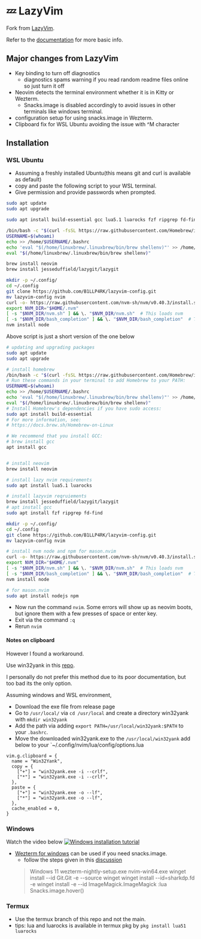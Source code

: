 # 💤 LazyVim

Fork from [LazyVim](https://github.com/LazyVim/LazyVim).

Refer to the [documentation](https://lazyvim.github.io/installation) for more basic info.

## Major changes from LazyVim

- Key binding to turn off diagnostics
  - diagnostics spams warning if you read random readme files online so just turn it off
- Neovim detects the terminal environment whether it is in Kitty or Wezterm.
  - Snacks.image is disabled accordingly to avoid issues in other terminals like windows terminal.
- configuration setup for using snacks.image in Wezterm.
- Clipboard fix for WSL Ubuntu avoiding the issue with ^M character

## Installation

### WSL Ubuntu

- Assuming a freshly installed Ubuntu(this means git and curl is available as default)
- copy and paste the following script to your WSL terminal.
- Give permission and provide passwords when prompted.

```bash
sudo apt update
sudo apt upgrade

sudo apt install build-essential gcc lua5.1 luarocks fzf ripgrep fd-find npm nodejs

/bin/bash -c "$(curl -fsSL https://raw.githubusercontent.com/Homebrew/install/HEAD/install.sh)"
USERNAME=$(whoami)
echo >> /home/$USERNAME/.bashrc
echo 'eval "$(/home/linuxbrew/.linuxbrew/bin/brew shellenv)"' >> /home/$USERNAME/.bashrc
eval "$(/home/linuxbrew/.linuxbrew/bin/brew shellenv)"

brew install neovim
brew install jesseduffield/lazygit/lazygit

mkdir -p ~/.config/
cd ~/.config
git clone https://github.com/B1LLP4RK/lazyvim-config.git
mv lazyvim-config nvim
curl -o- https://raw.githubusercontent.com/nvm-sh/nvm/v0.40.3/install.sh | bash
export NVM_DIR="$HOME/.nvm"
[ -s "$NVM_DIR/nvm.sh" ] && \. "$NVM_DIR/nvm.sh"  # This loads nvm
[ -s "$NVM_DIR/bash_completion" ] && \. "$NVM_DIR/bash_completion"  # This loads nvm bash_completion
nvm install node
```

Above script is just a short version of the one below

```bash
# updating and upgrading packages
sudo apt update
sudo apt upgrade

# install homebrew
/bin/bash -c "$(curl -fsSL https://raw.githubusercontent.com/Homebrew/install/HEAD/install.sh)"
# Run these commands in your terminal to add Homebrew to your PATH:
USERNAME=$(whoami)
echo >> /home/$USERNAME/.bashrc
echo 'eval "$(/home/linuxbrew/.linuxbrew/bin/brew shellenv)"' >> /home/$USERNAME/.bashrc
eval "$(/home/linuxbrew/.linuxbrew/bin/brew shellenv)"
# Install Homebrew's dependencies if you have sudo access:
sudo apt install build-essential
# For more information, see:
# https://docs.brew.sh/Homebrew-on-Linux

# We recommend that you install GCC:
# brew install gcc
apt install gcc


# install neovim
brew install neovim

# install lazy nvim requirements
sudo apt install lua5.1 luarocks

# install lazyvim reqruiements
brew install jesseduffield/lazygit/lazygit
# apt install gcc
sudo apt install fzf ripgrep fd-find

mkdir -p ~/.config/
cd ~/.config
git clone https://github.com/B1LLP4RK/lazyvim-config.git
mv lazyvim-config nvim

# install nvm node and npm for mason.nvim
curl -o- https://raw.githubusercontent.com/nvm-sh/nvm/v0.40.3/install.sh | bash
export NVM_DIR="$HOME/.nvm"
[ -s "$NVM_DIR/nvm.sh" ] && \. "$NVM_DIR/nvm.sh"  # This loads nvm
[ -s "$NVM_DIR/bash_completion" ] && \. "$NVM_DIR/bash_completion"  # This loads nvm bash_completion
nvm install node

# for mason.nvim
sudo apt install nodejs npm
```

- Now run the command `nvim`. Some errors will show up as neovim boots, but ignore them with a few presses of space or enter key.
- Exit via the command `:q`
- Rerun `nvim`

#### Notes on clipboard

However I found a workaround.

Use win32yank in this [repo](<https://github.com/equalsraf/win32yank>).

I personally do not prefer this method due to its poor documentation, but too bad its the only option.

Assuming windows and WSL environment,

- Download the exe file from release page
- Go to `/usr/local/` via `cd /usr/local` and create a directory win32yank with `mkdir win32yank`
- Add the path via adding `export PATH=/usr/local/win32yank:$PATH` to your `.bashrc`.
- Move the downloaded win32yank.exe to the `/usr/local/win32yank`
add below to your `~/.config/nvim/lua/config/options.lua

```Vimscript
vim.g.clipboard = {
  name = "Win32Yank",
  copy = {
    ["+"] = "win32yank.exe -i --crlf",
    ["*"] = "win32yank.exe -i --crlf",
  },
  paste = {
    ["+"] = "win32yank.exe -o --lf",
    ["*"] = "win32yank.exe -o --lf",
  },
  cache_enabled = 0,
}
```

### Windows

Watch the video below
[![Windows installation tutorial](https://img.youtube.com/vi/EpcyqQPOnow/0.jpg)](https://youtu.be/EpcyqQPOnow)

- [Wezterm for windows](https://wezterm.org/index.html) can be used if you need snacks.image.
  - follow the steps given in this [discussion](https://github.com/folke/snacks.nvim/discussions/1720#discussioncomment-13645727)
  > Windows 11
  > wezterm-nightly-setup.exe
  > nvim-win64.exe
  > winget install --id Git.Git -e --source winget
  > winget install --id=sharkdp.fd  -e
  > winget install -e --id ImageMagick.ImageMagick
  > :lua Snacks.image.hover()

### Termux

- Use the termux branch of this repo and not the main.
- tips: lua and luarocks is available in termux pkg by `pkg install lua51 luarocks`
